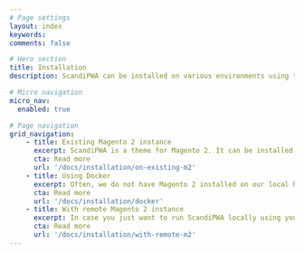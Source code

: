 ```yaml
---
# Page settings
layout: index
keywords:
comments: false

# Hero section
title: Installation
description: ScandiPWA can be installed on various environments using the following approaches

# Micro navigation
micro_nav:
  enabled: true

# Page navigation
grid_navigation:
    - title: Existing Magento 2 instance
      excerpt: ScandiPWA is a theme for Magento 2. It can be installed using composer.
      cta: Read more
      url: '/docs/installation/on-existing-m2'
    - title: Using Docker
      excerpt: Often, we do not have Magento 2 installed on our local host, or we do not want to install something manually - in that case, we have a docker setup.
      cta: Read more
      url: '/docs/installation/docker'
    - title: With remote Magento 2 instance
      excerpt: In case you just want to run ScandiPWA locally using your remote server as a back-end.
      cta: Read more
      url: '/docs/installation/with-remote-m2'
---
```


